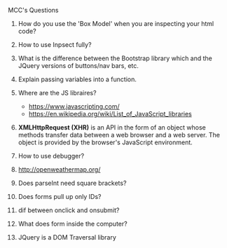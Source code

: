 MCC's Questions

1. How do you use the 'Box Model' when you are inspecting your html code?

2. How to use Inpsect fully?

3. What is the difference between the Bootstrap library which and the JQuery versions of buttons/nav bars, etc.

4. Explain passing variables into a function.

5. Where are the JS libraires?
   * https://www.javascripting.com/
   * https://en.wikipedia.org/wiki/List_of_JavaScript_libraries
 
6. <strong>XMLHttpRequest (XHR)</strong> is an API in the form of an object whose methods transfer data between a web browser and a web server. The object is provided by the browser's JavaScript environment.

7. How to use debugger?

8. http://openweathermap.org/

9. Does parseInt need square brackets?

10. Does forms pull up only IDs?

11. dif between onclick and onsubmit?

12. What does form inside the computer?

13. JQuery is a DOM Traversal library


